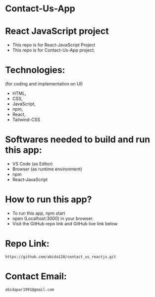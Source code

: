 # Contact-Us-App 

# React JavaScript project
 - This repo is for React-JavaScript Project
 - This repo is for Contact-Us-App project.

#  Technologies:
  (for coding and implementation on UI)
 - HTML,
 - CSS, 
 - JavaScript, 
 - npm, 
 - React, 
 - Tailwind-CSS 

# Softwares needed to build and run this app:
 - VS Code (as Editor)
 - Browser (as runtime environment)
 - npm 
 - React-JavaScript 

# How to run this app?
- To run this app, npm start
- open (Localhost:3000) in your browser.
- Visit the GitHub repo link and GitHub live link below 

# Repo Link:
    https://github.com/abida128/contact_us_reactjs.git
    
# Contact Email:
    abidapar1991@gmail.com
